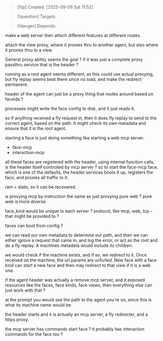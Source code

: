 
>[!tip] Created: [2025-09-06 Sat 11:52]

>[!question] Targets: 

>[!danger] Depends: 

make a web server then attach different features at different routes.

attach the view proxy, where it proxies thru to another agent, but also where it proxies thru to a view.

General proxy ability seems the goal ? if it was just a complete proxy passthru service that is the header ?

running as a root agent seems different, as this *could* use actual proxying, but fly replay seems best there since no load, and make the redirect permanent.

header of the agent can just be a proxy thing that routes around based on faceids ?

processes might write the face config to disk, and it just reads it.


so if anything received a fly request in, then it does fly replay to send to the correct agent, based on the path.  it *might* check its own metadata and ensure that it is the root agent.

starting a face is just doing something like starting a web mcp server.
- face-mcp
- interaction-mcp

all these faces are registered with the header, using internal function calls, 
is the header itself controlled by mcp server ?
so to start the face-mcp face, which is one of the defaults, the header services boots it up, registers the face, and proxies all traffic to it.

ram + state, so it can be recovered.

is proxying mcp by instruction the same as just proxying pure web ?
pure web is more diverse.

face_kind would be unique to each server ?
protocol, like mcp, web, tcp - that might be provided to ?

faces can boot from config ?

we can read our own metadata to determine our path, and then we can either ignore a request that came in, and log the error, or act as the root and do a fly replay.
A machines metadata would include its children.

we would check if the machine exists, and if so, we redirect to it.
Once received on the machine, the url params are unfurled.
New face with a face kind can start a new face and then may redirect to that view if it is a web one.

if the agent header was actually a remove mcp server, and it exposed resources like the faces, face kinds, face views, then everything else can just work with that ?

at the prompt you would see the path to the agent you're on, since this is what its machine name would be.

the header starts and it is actually an mcp server, a fly redirecter, and a https proxy.

the mcp server has commands start face ?
it probably has interaction commands for the face too ?